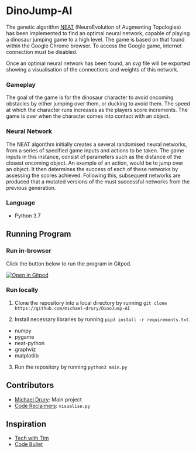 # DinoJump-AI

The genetic algorithm [NEAT](https://neat-python.readthedocs.io/en/latest/index.html) (NeuroEvolution of Augmenting Topologies) has been implemented to find an optimal neural network, capable of playing a dinosaur jumping game to a high level.
The game is based on that found within the Google Chrome browser. To access the Google game, internet connection must be disabled.

Once an optimal neural network has been found, an *svg* file will be exported showing a  visualisation of the connections and weights of this network.

### Gameplay
The goal of the game is for the dinosaur character to avoid oncoming obstacles by either jumping over them, or ducking to avoid them. The speed at which the character runs increases as the players score increments. The game is over when the character comes into contact with an object.

### Neural Network
The NEAT algorithm initially creates a several randomised neural networks, from a series of specified game inputs and actions to be taken. The game inputs in this instance, consist of parameters such as the distance of the closest oncoming object. An example of an action, would be to jump over an object.
It then determines the success of each of these networks by assessing the scores achieved. Following this, subsequent networks are produced that a mutated versions of the must successful networks from the previous generation.

### Language

 - Python  3.7

## Running Program

### Run in-browser

Click the button below to run the program in Gitpod.


[![Open in Gitpod](https://gitpod.io/button/open-in-gitpod.svg)](https://gitpod.io/#https://github.com/michael-drury/Dinojump-AI)

### Run locally

1. Clone the repository into a local directory by running `git clone https://github.com/michael-drury/DinoJump-AI`

2. Install necessary libraries by running `pip3 install -r requirements.txt`
- numpy
- pygame
- neat-python
- graphviz
- matplotlib

3. Run the repository by running `python3 main.py`

## Contributors

- [Michael Drury](https://github.com/michael-drury): Main project
- [Code Reclaimers](https://github.com/CodeReclaimers): `visualise.py`

## Inspiration

- [Tech with Tim](https://www.youtube.com/channel/UC4JX40jDee_tINbkjycV4Sg)
- [Code Bullet](https://www.youtube.com/channel/UC0e3QhIYukixgh5VVpKHH9Q)